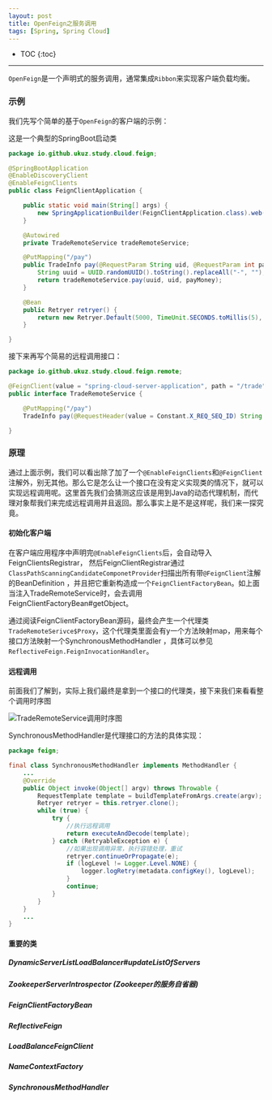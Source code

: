 ```yaml
---
layout: post
title: OpenFeign之服务调用
tags: [Spring, Spring Cloud] 
---
```


* TOC
{:toc}
-----

`OpenFeign`是一个声明式的服务调用，通常集成`Ribbon`来实现客户端负载均衡。

### 示例

我们先写个简单的基于`OpenFeign`的客户端的示例：

这是一个典型的SpringBoot启动类

```java
package io.github.ukuz.study.cloud.feign;

@SpringBootApplication
@EnableDiscoveryClient
@EnableFeignClients
public class FeignClientApplication {

    public static void main(String[] args) {
        new SpringApplicationBuilder(FeignClientApplication.class).web(WebApplicationType.SERVLET).run(args);
    }

    @Autowired
    private TradeRemoteService tradeRemoteService;

    @PutMapping("/pay")
    public TradeInfo pay(@RequestParam String uid, @RequestParam int payMoney) {
        String uuid = UUID.randomUUID().toString().replaceAll("-", "");
        return tradeRemoteService.pay(uuid, uid, payMoney);
    }

    @Bean
    public Retryer retryer() {
        return new Retryer.Default(5000, TimeUnit.SECONDS.toMillis(5), 5);
    }

}
```

接下来再写个简易的远程调用接口：

```java
package io.github.ukuz.study.cloud.feign.remote;

@FeignClient(value = "spring-cloud-server-application", path = "/trade")
public interface TradeRemoteService {

    @PutMapping("/pay")
    TradeInfo pay(@RequestHeader(value = Constant.X_REQ_SEQ_ID) String uuid, @RequestParam(value = "uid") String uid, @RequestParam(value = "payMoney") int payMoney);

}
```

### 原理

通过上面示例，我们可以看出除了加了一个`@EnableFeignClients`和`@FeignClient`注解外，别无其他。那么它是怎么让一个接口在没有定义实现类的情况下，就可以实现远程调用呢。这里首先我们会猜测这应该是用到Java的动态代理机制，而代理对象帮我们来完成远程调用并且返回。那么事实上是不是这样呢，我们来一探究竟。

#### 初始化客户端

在客户端应用程序中声明完`@EnableFeignClients`后，会自动导入FeignClientsRegistrar， 然后FeignClientRegistrar通过`ClassPathScanningCandidateComponetProvider`扫描出所有带`@FeignClient`注解的BeanDefinition ，并且把它重新构造成一个`FeignClientFactoryBean`。如上面当注入TradeRemoteService时，会去调用FeignClientFactoryBean#getObject。

通过阅读FeignClientFactoryBean源码，最终会产生一个代理类`TradeRemoteSerivce$Proxy`，这个代理类里面会有y一个方法映射map，用来每个接口方法映射一个SynchronousMethodHandler ，具体可以参见`ReflectiveFeign.FeignInvocationHandler`。

#### 远程调用

前面我们了解到，实际上我们最终是拿到一个接口的代理类，接下来我们来看看整个调用时序图

![TradeRemoteService调用时序图]({{site.baseUrl}}/images/TradeRemoteService调用时序图.png)

SynchronousMethodHandler是代理接口的方法的具体实现：

```java
package feign;

final class SynchronousMethodHandler implements MethodHandler {
    ...
    @Override
    public Object invoke(Object[] argv) throws Throwable {
        RequestTemplate template = buildTemplateFromArgs.create(argv);
        Retryer retryer = this.retryer.clone();
        while (true) {
            try {
                //执行远程调用
                return executeAndDecode(template);
            } catch (RetryableException e) {
                //如果出现调用异常，执行容错处理，重试
                retryer.continueOrPropagate(e);
                if (logLevel != Logger.Level.NONE) {
                    logger.logRetry(metadata.configKey(), logLevel);
                }
                continue;
            }
        }
    }
    ...
}
```



#### 重要的类

##### DynamicServerListLoadBalancer#updateListOfServers

##### ZookeeperServerIntrospector (Zookeeper的服务自省器)

##### FeignClientFactoryBean

##### ReflectiveFeign

##### LoadBalanceFeignClient

##### NameContextFactory

##### SynchronousMethodHandler

#### 